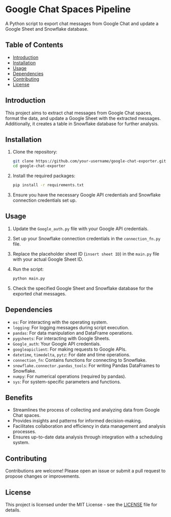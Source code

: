 # Google Chat Spaces Pipeline

A Python script to export chat messages from Google Chat and update a Google Sheet and Snowflake database.

## Table of Contents

- [Introduction](#introduction)
- [Installation](#installation)
- [Usage](#usage)
- [Dependencies](#dependencies)
- [Contributing](#contributing)
- [License](#license)

## Introduction

This project aims to extract chat messages from Google Chat spaces, format the data, and update a Google Sheet with the extracted messages. Additionally, it creates a table in Snowflake database for further analysis.

## Installation

1. Clone the repository:

    ```bash
    git clone https://github.com/your-username/google-chat-exporter.git
    cd google-chat-exporter
    ```

2. Install the required packages:

    ```bash
    pip install -r requirements.txt
    ```

3. Ensure you have the necessary Google API credentials and Snowflake connection credentials set up.

## Usage

1. Update the `Google_auth.py` file with your Google API credentials.

2. Set up your Snowflake connection credentials in the `connection_fn.py` file.

3. Replace the placeholder sheet ID (`insert sheet ID`) in the `main.py` file with your actual Google Sheet ID.

4. Run the script:

    ```bash
    python main.py
    ```

5. Check the specified Google Sheet and Snowflake database for the exported chat messages.

## Dependencies

- `os`: For interacting with the operating system.
- `logging`: For logging messages during script execution.
- `pandas`: For data manipulation and DataFrame operations.
- `pygsheets`: For interacting with Google Sheets.
- `Google_auth`: Your Google API credentials.
- `googleapiclient`: For making requests to Google APIs.
- `datetime`, `timedelta`, `pytz`: For date and time operations.
- `connection_fn`: Contains functions for connecting to Snowflake.
- `snowflake.connector.pandas_tools`: For writing Pandas DataFrames to Snowflake.
- `numpy`: For numerical operations (required by pandas).
- `sys`: For system-specific parameters and functions.

## Benefits

- Streamlines the process of collecting and analyzing data from Google Chat spaces.
- Provides insights and patterns for informed decision-making.
- Facilitates collaboration and efficiency in data management and analysis processes.
- Ensures up-to-date data analysis through integration with a scheduling system.

## Contributing

Contributions are welcome! Please open an issue or submit a pull request to propose changes or improvements.

## License

This project is licensed under the MIT License - see the [LICENSE](LICENSE) file for details.
